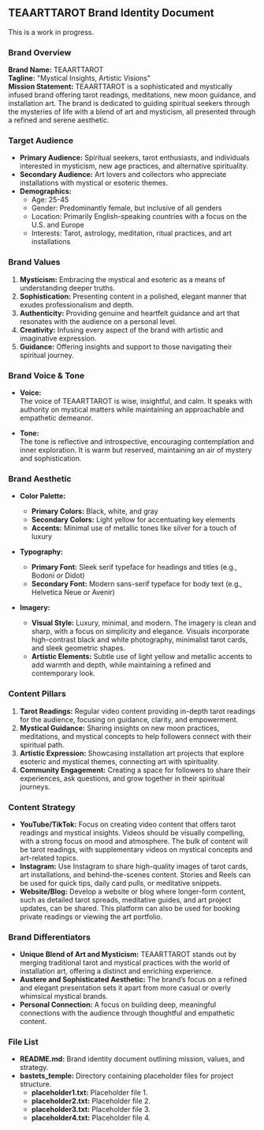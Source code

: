 ## TEAARTTAROT Brand Identity Document

This is a work in progress.

### **Brand Overview**
**Brand Name:** TEAARTTAROT  
**Tagline:** "Mystical Insights, Artistic Visions"  
**Mission Statement:** TEAARTTAROT is a sophisticated and mystically infused brand offering tarot readings, meditations, new moon guidance, and installation art. The brand is dedicated to guiding spiritual seekers through the mysteries of life with a blend of art and mysticism, all presented through a refined and serene aesthetic.

### **Target Audience**
- **Primary Audience:** Spiritual seekers, tarot enthusiasts, and individuals interested in mysticism, new age practices, and alternative spirituality.
- **Secondary Audience:** Art lovers and collectors who appreciate installations with mystical or esoteric themes.
- **Demographics:** 
  - Age: 25-45
  - Gender: Predominantly female, but inclusive of all genders
  - Location: Primarily English-speaking countries with a focus on the U.S. and Europe
  - Interests: Tarot, astrology, meditation, ritual practices, and art installations

### **Brand Values**
1. **Mysticism:** Embracing the mystical and esoteric as a means of understanding deeper truths.
2. **Sophistication:** Presenting content in a polished, elegant manner that exudes professionalism and depth.
3. **Authenticity:** Providing genuine and heartfelt guidance and art that resonates with the audience on a personal level.
4. **Creativity:** Infusing every aspect of the brand with artistic and imaginative expression.
5. **Guidance:** Offering insights and support to those navigating their spiritual journey.

### **Brand Voice & Tone**
- **Voice:**  
  The voice of TEAARTTAROT is wise, insightful, and calm. It speaks with authority on mystical matters while maintaining an approachable and empathetic demeanor.
  
- **Tone:**  
  The tone is reflective and introspective, encouraging contemplation and inner exploration. It is warm but reserved, maintaining an air of mystery and sophistication.

### **Brand Aesthetic**
- **Color Palette:**
  - **Primary Colors:** Black, white, and gray
  - **Secondary Colors:** Light yellow for accentuating key elements
  - **Accents:** Minimal use of metallic tones like silver for a touch of luxury

- **Typography:**
  - **Primary Font:** Sleek serif typeface for headings and titles (e.g., Bodoni or Didot)
  - **Secondary Font:** Modern sans-serif typeface for body text (e.g., Helvetica Neue or Avenir)

- **Imagery:**
  - **Visual Style:** Luxury, minimal, and modern. The imagery is clean and sharp, with a focus on simplicity and elegance. Visuals incorporate high-contrast black and white photography, minimalist tarot cards, and sleek geometric shapes.
  - **Artistic Elements:** Subtle use of light yellow and metallic accents to add warmth and depth, while maintaining a refined and contemporary look.

### **Content Pillars**
1. **Tarot Readings:** Regular video content providing in-depth tarot readings for the audience, focusing on guidance, clarity, and empowerment.
2. **Mystical Guidance:** Sharing insights on new moon practices, meditations, and mystical concepts to help followers connect with their spiritual path.
3. **Artistic Expression:** Showcasing installation art projects that explore esoteric and mystical themes, connecting art with spirituality.
4. **Community Engagement:** Creating a space for followers to share their experiences, ask questions, and grow together in their spiritual journeys.

### **Content Strategy**
- **YouTube/TikTok:** Focus on creating video content that offers tarot readings and mystical insights. Videos should be visually compelling, with a strong focus on mood and atmosphere. The bulk of content will be tarot readings, with supplementary videos on mystical concepts and art-related topics.
- **Instagram:** Use Instagram to share high-quality images of tarot cards, art installations, and behind-the-scenes content. Stories and Reels can be used for quick tips, daily card pulls, or meditative snippets.
- **Website/Blog:** Develop a website or blog where longer-form content, such as detailed tarot spreads, meditative guides, and art project updates, can be shared. This platform can also be used for booking private readings or viewing the art portfolio.

### **Brand Differentiators**
- **Unique Blend of Art and Mysticism:** TEAARTTAROT stands out by merging traditional tarot and mystical practices with the world of installation art, offering a distinct and enriching experience.
- **Austere and Sophisticated Aesthetic:** The brand’s focus on a refined and elegant presentation sets it apart from more casual or overly whimsical mystical brands.
- **Personal Connection:** A focus on building deep, meaningful connections with the audience through thoughtful and empathetic content.

### **File List**
- **README.md:** Brand identity document outlining mission, values, and strategy.
- **bastets_temple:** Directory containing placeholder files for project structure.
  - **placeholder1.txt:** Placeholder file 1.
  - **placeholder2.txt:** Placeholder file 2.
  - **placeholder3.txt:** Placeholder file 3.
  - **placeholder4.txt:** Placeholder file 4.

